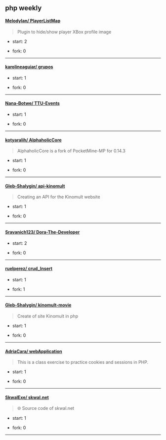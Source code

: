 ## php weekly

#### [Melodylan/ PlayerListMap](https://github.com/Melodylan/PlayerListMap)
>  Plugin to hide/show player XBox profile image
+ start: 2
+ fork: 0
---
#### [karolineaguiar/ grupos](https://github.com/karolineaguiar/grupos)
>  
+ start: 1
+ fork: 0
---
#### [Nana-Botwe/ TTU-Events](https://github.com/Nana-Botwe/TTU-Events)
>  
+ start: 1
+ fork: 0
---
#### [kotyaralih/ AlphaholicCore](https://github.com/kotyaralih/AlphaholicCore)
>  AlphaholicCore is a fork of PocketMine-MP for 0.14.3
+ start: 1
+ fork: 0
---
#### [Gleb-Shalygin/ api-kinomult](https://github.com/Gleb-Shalygin/api-kinomult)
>  Creating an API for the Kinomult website
+ start: 1
+ fork: 0
---
#### [Sravanich123/ Dora-The-Developer](https://github.com/Sravanich123/Dora-The-Developer)
>  
+ start: 2
+ fork: 0
---
#### [ruelperez/ crud_Insert](https://github.com/ruelperez/crud_Insert)
>  
+ start: 1
+ fork: 1
---
#### [Gleb-Shalygin/ kinomult-movie](https://github.com/Gleb-Shalygin/kinomult-movie)
>  Create of site Kinomult in php
+ start: 1
+ fork: 0
---
#### [AdriaCara/ webApplication](https://github.com/AdriaCara/webApplication)
>  This is a class exercise to practice cookies and sessions in PHP.
+ start: 1
+ fork: 0
---
#### [SkwalExe/ skwal.net](https://github.com/SkwalExe/skwal.net)
>  🌐 Source code of skwal.net
+ start: 1
+ fork: 0
---